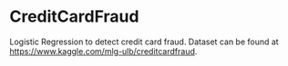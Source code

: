 # CreditCardFraud
Logistic Regression to detect credit card fraud. Dataset can be found at https://www.kaggle.com/mlg-ulb/creditcardfraud.
